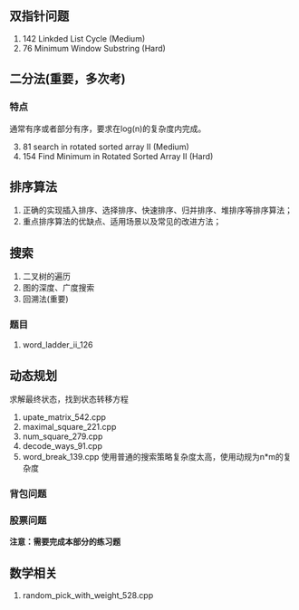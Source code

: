 
## 双指针问题
1. 142 Linkded List Cycle (Medium)
2. 76 Minimum Window Substring (Hard)

## 二分法(重要，多次考)

### 特点

通常有序或者部分有序，要求在log(n)的复杂度内完成。

3. 81 search in rotated sorted array II (Medium)
4. 154 Find Minimum in Rotated Sorted Array II (Hard)

## 排序算法

1. 正确的实现插入排序、选择排序、快速排序、归并排序、堆排序等排序算法；
2. 重点排序算法的优缺点、适用场景以及常见的改进方法；

## 搜索

1. 二叉树的遍历
2. 图的深度、广度搜索
3. 回溯法(重要)

### 题目

1. word_ladder_ii_126

## 动态规划

求解最终状态，找到状态转移方程

1. upate_matrix_542.cpp
2. maximal_square_221.cpp
3. num_square_279.cpp
4. decode_ways_91.cpp
5. word_break_139.cpp  使用普通的搜索策略复杂度太高，使用动规为n*m的复杂度

### 背包问题
### 股票问题

**注意：需要完成本部分的练习题**

## 数学相关

1. random_pick_with_weight_528.cpp

